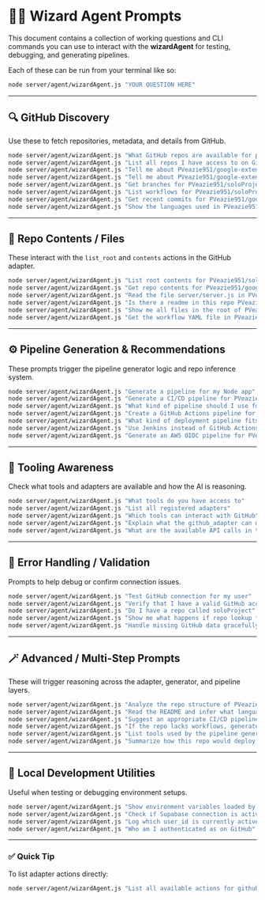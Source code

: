 # 🧙‍♂️ Wizard Agent Prompts

This document contains a collection of working questions and CLI commands you can use to interact with the **wizardAgent** for testing, debugging, and generating pipelines.

Each of these can be run from your terminal like so:

```bash
node server/agent/wizardAgent.js "YOUR QUESTION HERE"
```

---

## 🔍 GitHub Discovery

Use these to fetch repositories, metadata, and details from GitHub.

```bash
node server/agent/wizardAgent.js "What GitHub repos are available for pveazie951"
node server/agent/wizardAgent.js "List all repos I have access to on GitHub"
node server/agent/wizardAgent.js "Tell me about PVeazie951/google-extention-ai-summarizer"
node server/agent/wizardAgent.js "Tell me about PVeazie951/google-extention-ai-summarizer"
node server/agent/wizardAgent.js "Get branches for PVeazie951/soloProject"
node server/agent/wizardAgent.js "List workflows for PVeazie951/soloProject"
node server/agent/wizardAgent.js "Get recent commits for PVeazie951/google-extention-ai-summarizer"
node server/agent/wizardAgent.js "Show the languages used in PVeazie951/soloProject"
```

---

## 📂 Repo Contents / Files

These interact with the `list_root` and `contents` actions in the GitHub adapter.

```bash
node server/agent/wizardAgent.js "List root contents for PVeazie951/soloProject"
node server/agent/wizardAgent.js "Get repo contents for PVeazie951/google-extention-ai-summarizer at README.md"
node server/agent/wizardAgent.js "Read the file server/server.js in PVeazie951/google-extention-ai-summarizer"
node server/agent/wizardAgent.js "Is there a readme in this repo PVeazie951/soloProject"
node server/agent/wizardAgent.js "Show me all files in the root of PVeazie951/soloProject"
node server/agent/wizardAgent.js "Get the workflow YAML file in PVeazie951/soloProject"
```

---

## ⚙️ Pipeline Generation & Recommendations

These prompts trigger the pipeline generator logic and repo inference system.

```bash
node server/agent/wizardAgent.js "Generate a pipeline for my Node app"
node server/agent/wizardAgent.js "Generate a CI/CD pipeline for PVeazie951/soloProject"
node server/agent/wizardAgent.js "What kind of pipeline should I use for PVeazie951/google-extention-ai-summarizer"
node server/agent/wizardAgent.js "Create a GitHub Actions pipeline for my soloProject repo"
node server/agent/wizardAgent.js "What kind of deployment pipeline fits this repo"
node server/agent/wizardAgent.js "Use Jenkins instead of GitHub Actions for deployment"
node server/agent/wizardAgent.js "Generate an AWS OIDC pipeline for PVeazie951/soloProject"
```

---

## 🧠 Tooling Awareness

Check what tools and adapters are available and how the AI is reasoning.

```bash
node server/agent/wizardAgent.js "What tools do you have access to"
node server/agent/wizardAgent.js "List all registered adapters"
node server/agent/wizardAgent.js "Which tools can interact with GitHub"
node server/agent/wizardAgent.js "Explain what the github_adapter can do"
node server/agent/wizardAgent.js "What are the available API calls in the github_adapter"
```

---

## 🔧 Error Handling / Validation

Prompts to help debug or confirm connection issues.

```bash
node server/agent/wizardAgent.js "Test GitHub connection for my user"
node server/agent/wizardAgent.js "Verify that I have a valid GitHub access token"
node server/agent/wizardAgent.js "Do I have a repo called soloProject"
node server/agent/wizardAgent.js "Show me what happens if repo lookup fails"
node server/agent/wizardAgent.js "Handle missing GitHub data gracefully"
```

---

## 🪄 Advanced / Multi-Step Prompts

These will trigger reasoning across the adapter, generator, and pipeline layers.

```bash
node server/agent/wizardAgent.js "Analyze the repo structure of PVeazie951/soloProject and recommend a pipeline"
node server/agent/wizardAgent.js "Read the README and infer what language or framework this repo uses"
node server/agent/wizardAgent.js "Suggest an appropriate CI/CD pipeline for PVeazie951/google-extention-ai-summarizer based on its codebase"
node server/agent/wizardAgent.js "If the repo lacks workflows, generate a starter pipeline"
node server/agent/wizardAgent.js "List tools used by the pipeline generator and adapter"
node server/agent/wizardAgent.js "Summarize how this repo would deploy to AWS"
```

---

## 🧰 Local Development Utilities

Useful when testing or debugging environment setups.

```bash
node server/agent/wizardAgent.js "Show environment variables loaded by dotenv"
node server/agent/wizardAgent.js "Check if Supabase connection is active"
node server/agent/wizardAgent.js "Log which user_id is currently active"
node server/agent/wizardAgent.js "Who am I authenticated as on GitHub"
```

---

### ✅ Quick Tip
To list adapter actions directly:
```bash
node server/agent/wizardAgent.js "List all available actions for github_adapter"
```
